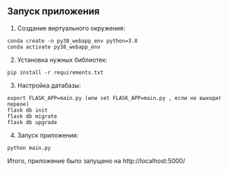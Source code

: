 ## Запуск приложения

1. Создание виртуального окружения:
```
conda create -n py38_webapp_env python=3.8
conda activate py38_webapp_env
```

2. Установка нужных библиотек:
```
pip install -r requirements.txt
```

3. Настройка датабазы:
```
export FLASK_APP=main.py (или set FLASK_APP=main.py , если не выходит первое)
flask db init
flask db migrate
flask db upgrade
```

4. Запуск приложения:

```
python main.py
```
Итого, приложение было запущено на http://localhost:5000/